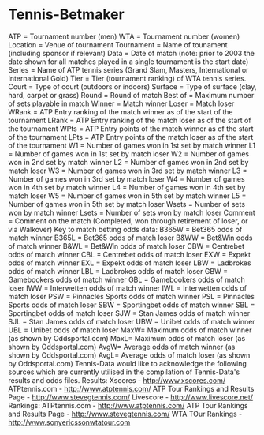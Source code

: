 # Tennis-Betmaker
ATP = Tournament number (men) WTA = Tournament number (women) Location = Venue of tournament Tournament = Name of tounament (including sponsor if relevant) Data = Date of match (note: prior to 2003 the date shown for all matches played in a single tournament is the start date) Series = Name of ATP tennis series (Grand Slam, Masters, International or International Gold) Tier = Tier (tournament ranking) of WTA tennis series. Court = Type of court (outdoors or indoors) Surface = Type of surface (clay, hard, carpet or grass) Round = Round of match Best of = Maximum number of sets playable in match Winner = Match winner Loser = Match loser WRank = ATP Entry ranking of the match winner as of the start of the tournament LRank = ATP Entry ranking of the match loser as of the start of the tournament WPts = ATP Entry points of the match winner as of the start of the tournament LPts = ATP Entry points of the match loser as of the start of the tournament W1 = Number of games won in 1st set by match winner L1 = Number of games won in 1st set by match loser W2 = Number of games won in 2nd set by match winner L2 = Number of games won in 2nd set by match loser W3 = Number of games won in 3rd set by match winner L3 = Number of games won in 3rd set by match loser W4 = Number of games won in 4th set by match winner L4 = Number of games won in 4th set by match loser W5 = Number of games won in 5th set by match winner L5 = Number of games won in 5th set by match loser Wsets = Number of sets won by match winner Lsets = Number of sets won by match loser Comment = Comment on the match (Completed, won through retirement of loser, or via Walkover)   Key to match betting odds data:  B365W = Bet365 odds of match winner B365L = Bet365 odds of match loser B&amp;WW = Bet&amp;Win odds of match winner B&amp;WL = Bet&amp;Win odds of match loser CBW = Centrebet odds of match winner CBL = Centrebet odds of match loser EXW = Expekt odds of match winner EXL = Expekt odds of match loser LBW = Ladbrokes odds of match winner LBL = Ladbrokes odds of match loser GBW = Gamebookers odds of match winner GBL = Gamebookers odds of match loser IWW = Interwetten odds of match winner IWL = Interwetten odds of match loser PSW = Pinnacles Sports odds of match winner PSL = Pinnacles Sports odds of match loser SBW = Sportingbet odds of match winner SBL = Sportingbet odds of match loser SJW = Stan James odds of match winner SJL = Stan James odds of match loser UBW = Unibet odds of match winner UBL = Unibet odds of match loser  MaxW= Maximum odds of match winner (as shown by Oddsportal.com) MaxL= Maximum odds of match loser (as shown by Oddsportal.com) AvgW= Average odds of match winner (as shown by Oddsportal.com) AvgL= Average odds of match loser (as shown by Oddsportal.com)   Tennis-Data would like to acknowledge the following sources which are currently utilised in the compilation of Tennis-Data's results and odds files.  Results: Xscores - http://www.xscores.com/ ATPtennis.com - http://www.atptennis.com/ ATP Tour Rankings and Results Page - http://www.stevegtennis.com/ Livescore - http://www.livescore.net/  Rankings: ATPtennis.com - http://www.atptennis.com/ ATP Tour Rankings and Results Page - http://www.stevegtennis.com/ WTA TOur Rankings - http://www.sonyericssonwtatour.com
